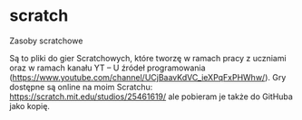 # scratch
Zasoby scratchowe

Są to pliki do gier Scratchowych, które tworzę w ramach pracy z uczniami oraz w ramach kanału YT – U źródeł programowania (https://www.youtube.com/channel/UCjBaavKdVC_ieXPqFxPHWhw/).
Gry dostępne są online na moim Scratchu: https://scratch.mit.edu/studios/25461619/ ale pobieram je także do GitHuba jako kopię. 
